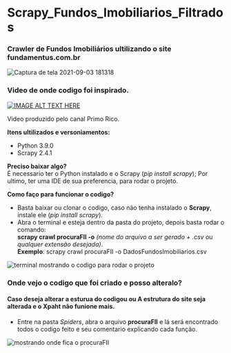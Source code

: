 # Scrapy_Fundos_Imobiliarios_Filtrados
<h3> Crawler de Fundos Imobiliários ultilizando o site fundamentus.com.br</h3>

![Captura de tela 2021-09-03 181318](https://user-images.githubusercontent.com/53584953/132065825-ab14935f-328f-4c9b-98d3-ddd2d3cc4858.png)

### Video de onde codigo foi inspirado.
[![IMAGE ALT TEXT HERE](https://i.ytimg.com/vi/IazEN13o304/hqdefault.jpg?sqp=-oaymwEcCPYBEIoBSFXyq4qpAw4IARUAAIhCGAFwAcABBg==&rs=AOn4CLCc3Ks7-FTNBaeHO91dnjDhCETYFw)](https://www.youtube.com/watch?v=IazEN13o304&t=984s&ab_channel=OPrimoRico)

Video produzido pelo canal Primo Rico.



<strong>Itens ultilizados e versoniamentos:</strong>
* Python 3.9.0
* Scrapy 2.4.1 

<strong>Preciso baixar algo?</strong><br>
É necessario ter o Python instalado e o Scrapy (*pip install scrapy*); Por ultimo, ter uma IDE de sua preferencia, para rodar o projeto.<br>

<strong>Como faço para funcionar o codigo?</strong>
* Basta baixar ou clonar o codigo, caso não tenha instalado o <strong>Scrapy</strong>, instale ele (*pip install scrapy*).
* Abra o terminal e esteja dentro da pasta do projeto, depois basta rodar o comando: <br>
 **scrapy crawl procuraFII -o** *(nome do arquivo a ser gerado + .csv ou qualquer extensão desejada)*.<br>
 **Exemplo**: scrapy crawl procuraFII -o DadosFundosImobiliarios.csv
 
 ![terminal mostrando o codigo para rodar o projeto](https://user-images.githubusercontent.com/53584953/131869633-c23adc4e-c762-4ea3-b1fa-2a629e50aedc.png)


### Onde vejo o codigo que foi criado e posso alteralo?
#### Caso deseja alterar a esturua do codigou ou A estrutura do site seja alterada e o Xpaht não funione mais.

* Entre na pasta *Spiders*, abra o arquivo **procuraFII** e lá será encontrado todos o codigo feito e seu comentario explicando cada função. 

![mostrando onde fica o procuraFII](https://user-images.githubusercontent.com/53584953/131869698-8579ad00-1794-4137-bdaa-467059e409b0.png)
